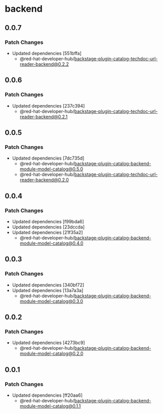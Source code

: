 # backend

## 0.0.7

### Patch Changes

- Updated dependencies [551bffa]
  - @red-hat-developer-hub/backstage-plugin-catalog-techdoc-url-reader-backend@0.2.2

## 0.0.6

### Patch Changes

- Updated dependencies [237c394]
  - @red-hat-developer-hub/backstage-plugin-catalog-techdoc-url-reader-backend@0.2.1

## 0.0.5

### Patch Changes

- Updated dependencies [7dc735d]
  - @red-hat-developer-hub/backstage-plugin-catalog-backend-module-model-catalog@0.5.0
  - @red-hat-developer-hub/backstage-plugin-catalog-techdoc-url-reader-backend@0.2.0

## 0.0.4

### Patch Changes

- Updated dependencies [f99bda6]
- Updated dependencies [23dccda]
- Updated dependencies [21f35a2]
  - @red-hat-developer-hub/backstage-plugin-catalog-backend-module-model-catalog@0.4.0

## 0.0.3

### Patch Changes

- Updated dependencies [340bf72]
- Updated dependencies [13a7a3a]
  - @red-hat-developer-hub/backstage-plugin-catalog-backend-module-model-catalog@0.3.0

## 0.0.2

### Patch Changes

- Updated dependencies [4273bc9]
  - @red-hat-developer-hub/backstage-plugin-catalog-backend-module-model-catalog@0.2.0

## 0.0.1

### Patch Changes

- Updated dependencies [ff20aa6]
  - @red-hat-developer-hub/backstage-plugin-catalog-backend-module-model-catalog@0.1.1
